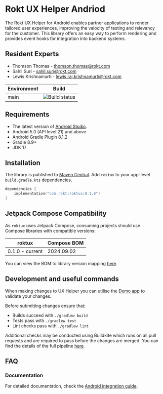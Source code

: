 # Rokt UX Helper Andriod

The Rokt UX Helper for Android enables partner applications to render tailored user experiences, improving the velocity of testing and relevancy for the customer. This library offers an easy way to perform rendering and provides event hooks for integration into backend systems.

## Resident Experts

-   Thomson Thomas - thomson.thomas@rokt.com
-   Sahil Suri - sahil.suri@rokt.com
-   Lewis Krishnamurti - lewis.raj.krishnamurti@rokt.com

| Environment | Build                                                                                               |
| ----------- | --------------------------------------------------------------------------------------------------- |
| main        | ![Build status](https://badge.buildkite.com/923371345b3dcc70e1ce4927a4bb937ef7134e2ae30498965b.svg) |

## Requirements

-   The latest version of [Android Studio](https://developer.android.com/studio).
-   Android 5.0 (API level 21) and above
-   Android Gradle Plugin 8.1.2
-   Gradle 8.9+
-   JDK 17

## Installation

The library is published to [Maven Central](https://central.sonatype.com/artifact/com.rokt/roktux).
Add `roktux` to your app-level `build.gradle.kts` dependencies.

```kotlin
dependencies {
    implementation("com.rokt:roktux:0.1.0")
}
```

## Jetpack Compose Compatibility

As `roktux` uses Jetpack Compose, consuming projects should use Compose libraries with compatible versions:

| roktux          | Compose BOM |
| --------------- | ----------- |
| 0.1.0 - current | 2024.09.02  |

You can view the BOM to library version mapping [here](https://developer.android.com/develop/ui/compose/bom/bom-mapping).

## Development and useful commands

When making changes to UX Helper you can utilise the [Demo app](demoapp/README.md) to validate your changes.

Before submitting changes ensure that:

- Builds succeed with `./gradlew build`
- Tests pass with `./gradlew test`
- Lint checks pass with `./gradlew lint`

Additional checks may be conducted using Buildkite which runs on all pull requests and are required to pass before the changes are merged. You can find the details of the full pipeline [here](.buildkite/pipeline.yml).

## FAQ

### Documentation

For detailed documentation, check the [Android integration guide](https://docs.rokt.com/server-to-server/android/).
